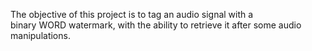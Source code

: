 The objective of this project is to tag an audio signal with a  
binary WORD watermark, with the ability to retrieve it after some audio manipulations.